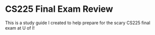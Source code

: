 # CS225 Final Exam Review

This is a study guide I created to help prepare for the scary CS225 final exam at U of I!

